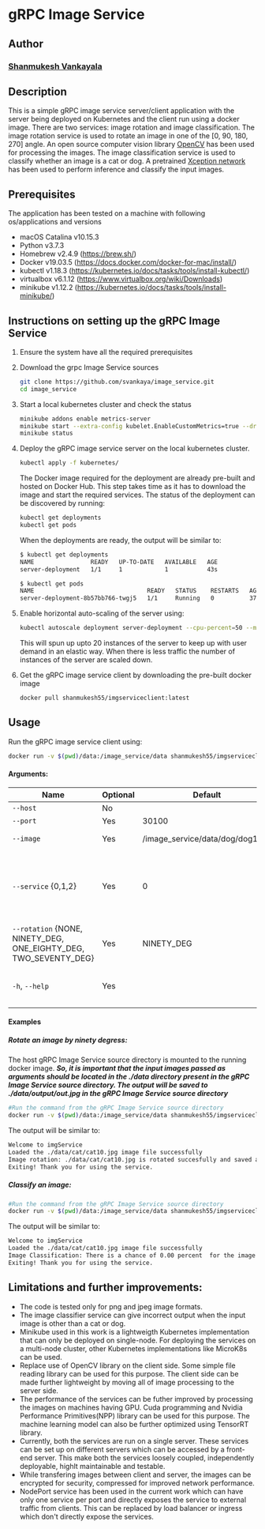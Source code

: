  # gRPC Image Service
 ## Author
 ### [Shanmukesh Vankayala](https://www.linkedin.com/in/shanmukesh-vankayala/)
 
 ## Description
 This is a simple gRPC image service server/client application with the server being deployed on Kubernetes and the client run using a docker image. There are two services: image rotation and image classification. The image rotation service is used to rotate an image in one of the [0, 90, 180, 270] angle. An open source computer vision library [OpenCV](https://opencv.org/) has been used for processing the images. The image classification service is used to classify whether an image is a cat or dog. A pretrained [Xception network](https://keras.io/examples/vision/image_classification_from_scratch/) has been used to perform inference and classify the input images.
 
 ## Prerequisites
 The application has been tested on a machine with following os/applications and versions
 - macOS Catalina v10.15.3
 - Python v3.7.3
 - Homebrew v2.4.9 (https://brew.sh/)
 - Docker v19.03.5 (https://docs.docker.com/docker-for-mac/install/)
 - kubectl v1.18.3 (https://kubernetes.io/docs/tasks/tools/install-kubectl/)
 - virtualbox v6.1.12 (https://www.virtualbox.org/wiki/Downloads)
 - minikube v1.12.2 (https://kubernetes.io/docs/tasks/tools/install-minikube/)
 
## Instructions on setting up the gRPC Image Service
1. Ensure the system have all the required prerequisites

2. Download the grpc Image Service sources
   ```sh
   git clone https://github.com/svankaya/image_service.git
   cd image_service
   ```
3. Start a local kubernetes cluster and check the status
   ```sh
   minikube addons enable metrics-server
   minikube start --extra-config kubelet.EnableCustomMetrics=true --driver=virtualbox
   minikube status
   ```
4. Deploy the gRPC image service server on the local kubernetes cluster. 
   ```sh
   kubectl apply -f kubernetes/
   ```
   The Docker image required for the deployment are already pre-built and hosted on Docker Hub. This step takes time as it has to download the image and start the required services. The status of the deployment can be discovered by running:
   ```sh
   kubectl get deployments
   kubectl get pods
   ```
   When the deployments are ready, the output will be similar to:
   ```sh
   $ kubectl get deployments
   NAME                READY   UP-TO-DATE   AVAILABLE   AGE
   server-deployment   1/1     1            1           43s
   
   $ kubectl get pods
   NAME                                READY   STATUS    RESTARTS   AGE
   server-deployment-8b57bb766-twgj5   1/1     Running   0          37s
   ```
5. Enable horizontal auto-scaling of the server using:
   ```sh
   kubectl autoscale deployment server-deployment --cpu-percent=50 --min=1 --max=20
   ```
   This will spun up upto 20 instances of the server to keep up with user demand in an elastic way. When there is less traffic the number of instances of the server are scaled down.
   
6. Get the gRPC image service client by downloading the pre-built docker image
   ```sh
   docker pull shanmukesh55/imgserviceclient:latest
   ```

## Usage
Run the gRPC image service client using: 
```sh
docker run -v $(pwd)/data:/image_service/data shanmukesh55/imgserviceclient python3 src/imgServiceClient.py --host $(minikube ip) [Arguments]
```

#### Arguments:
|Name|Optional|Default |Description|
|-----|--------|--------|-----------|
|```--host```| No| |serving host|
|```--port```|Yes|30100|serving port|
|```--image```|Yes|/image_service/data/dog/dog1.jpg|path to image file|
|```--service``` {0,1,2}|Yes|0|request services: 1 for image rotation, 2 for image classification, 0 for both|
|```--rotation``` {NONE, NINETY_DEG, ONE_EIGHTY_DEG, TWO_SEVENTY_DEG}|Yes|NINETY_DEG|image rotation angle|
|```-h```, ```--help```|Yes||Shows the help message and exits|

#### Examples
##### Rotate an image by ninety degress:

The host gRPC Image Service source directory is mounted to the running docker image. ***So, it is important that the input images passed as arguments should be located in the ./data directory present in the gRPC Image Service source directory. The output will be saved to ./data/output/out.jpg in the gRPC Image Service source directory***
```sh
#Run the command from the gRPC Image Service source directory 
docker run -v $(pwd)/data:/image_service/data shanmukesh55/imgserviceclient python3 src/imgServiceClient.py --host $(minikube ip) --image ./data/cat/cat10.jpg --service 1 --rotation NINETY_DEG
```
The output will be similar to:
```sh
Welcome to imgService
Loaded the ./data/cat/cat10.jpg image file successfully
Image rotation: ./data/cat/cat10.jpg is rotated succesfully and saved as ./data/output/out.jpg.
Exiting! Thank you for using the service.
```

##### Classify an image:
```sh
#Run the command from the gRPC Image Service source directory 
docker run -v $(pwd)/data:/image_service/data shanmukesh55/imgserviceclient python3 src/imgServiceClient.py --host $(minikube ip) --image ./data/cat/cat10.jpg --service 2
```
The output will be similar to:
```sh
Welcome to imgService
Loaded the ./data/cat/cat10.jpg image file successfully
Image Classification: There is a chance of 0.00 percent  for the image ./data/cat/cat10.jpg to be dog and 100.00 percent for being cat.
Exiting! Thank you for using the service.
```
## Limitations and further improvements:
- The code is tested only for png and jpeg image formats.
- The image classifier service can give incorrect output when the input image is other than a cat or dog.
- Minikube used in this work is a lightweigth Kubernetes implementation that can only be deployed on single-node. For deploying the services on a multi-node cluster, other Kubernetes implementations like MicroK8s can be used. 
- Replace use of OpenCV library on the client side. Some simple file reading library can be used for this purpose. The client side can be made further lightweight by moving all of image processing to the server side.
- The performance of the services can be futher improved by processing the images on machines having GPU. Cuda programming and Nvidia Performance Primitives(NPP) library can be used for this purpose. The machine learning model can also be further optimized using TensorRT library.
- Currently, both the services are run on a single server. These services can be set up on different servers which can be accessed by a front-end server. This make both the services loosely coupled, independently deployable, highlt maintainable and testable. 
- While transfering images between client and server, the images can be encrypted for security, compressed for improved network performance.
- NodePort service has been used in the current work which can have only one service per port and directly exposes the service to external traffic from clients. This can be replaced by load balancer or ingress which don't directly expose the services.

